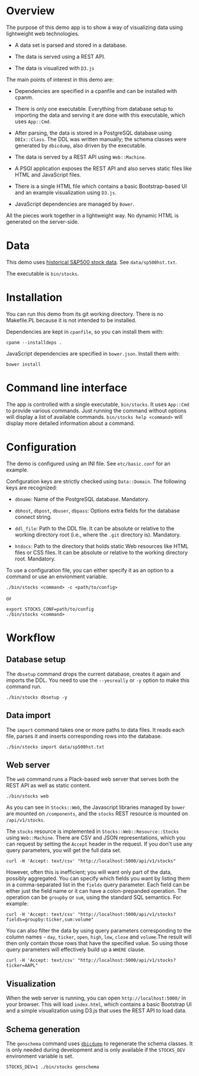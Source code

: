 # Overview

The purpose of this demo app is to show a way of visualizing data using lightweight web technologies.

* A data set is parsed and stored in a database.

* The data is served using a REST API.

* The data is visualized with `D3.js`

The main points of interest in this demo are:

* Dependencies are specified in a cpanfile and can be installed with cpanm.

* There is only one executable. Everything from database setup to importing the data and serving it are done with this executable, which uses `App::Cmd`.

* After parsing, the data is stored in a PostgreSQL database using `DBIx::Class`. The DDL was written manually; the schema classes were generated by `dbicdump`, also driven by the executable.

* The data is served by a REST API using `Web::Machine`.

* A PSGI application exposes the REST API and also serves static files like HTML and JavaScript files.

* There is a single HTML file which contains a basic Bootstrap-based UI and an example visualization using `D3.js`.

* JavaScript dependencies are managed by `Bower`.

All the pieces work together in a lightweight way. No dynamic HTML is generated on the server-side.

# Data

This demo uses [historical S&P500 stock data](http://pages.swcp.com/stocks/#historical%20data). See `data/sp500hst.txt`.

The executable is `bin/stocks`.

# Installation

You can run this demo from its git working directory. There is no Makefile.PL because it is not intended to be installed.

Dependencies are kept in `cpanfile`, so you can install them with:

    cpanm --installdeps .

JavaScript dependencies are specified in `bower.json`. Install them with:

    bower install

# Command line interface

The app is controlled with a single executable, `bin/stocks`. It uses `App::Cmd` to provide various commands. Just running the command without options will display a list of available commands. `bin/stocks help <command>` will display more detailed information about a command.

# Configuration

The demo is configured using an INI file. See `etc/basic.conf` for an example.

Configuration keys are strictly checked using `Data::Domain`. The following keys are recognized:

* `dbname`: Name of the PostgreSQL database. Mandatory.

* `dbhost`, `dbpost`, `dbuser`, `dbpass`: Options extra fields for the database connect string.

* `ddl_file`: Path to the DDL file. It can be absolute or relative to the working directory root (i.e., where the `.git` directory is). Mandatory.

* `htdocs`: Path to the directory that holds static Web resources like HTML files or CSS files. It can be absolute or relative to the working directory root. Mandatory.

To use a configuration file, you can either specify it as an option to a command or use an envionment variable.

    ./bin/stocks <command> -c <path/to/config>

or

    export STOCKS_CONF=path/to/config
    ./bin/stocks <command>

# Workflow

## Database setup

The `dbsetup` command drops the current database, creates it again and imports the DDL. You need to use the `--yesreally` or `-y` option to make this command run.

    ./bin/stocks dbsetup -y

## Data import

The `import` command takes one or more paths to data files. It reads each file, parses it and inserts corresponding rows into the database.

    ./bin/stocks import data/sp500hst.txt

## Web server

The `web` command runs a Plack-based web server that serves both the REST API as well as static content.

    ./bin/stocks web

As you can see in `Stocks::Web`, the Javascript libraries managed by `bower` are mounted on `/components`, and the `stocks` REST resource is mounted on `/api/v1/stocks`.

The `stocks` resource is implemented in `Stocks::Web::Resource::Stocks` using `Web::Machine`. There are CSV and JSON representations, which you can request by setting the `Accept` header in the request. If you don't use any query parameters, you will get the full data set.

    curl -H 'Accept: text/csv' "http://localhost:5000/api/v1/stocks"

However, often this is inefficient; you will want only part of the data, possibly aggregated. You can specify which fields you want by listing them in a comma-separated list in the `fields` query parameter. Each field can be either just the field name or it can have a colon-prepanded operation. The operation can be `groupby` or `sum`, using the standard SQL semantics. For example:

    curl -H 'Accept: text/csv' "http://localhost:5000/api/v1/stocks?fields=groupby:ticker,sum:volume"

You can also filter the data by using query parameters corresponding to the column names - `day`, `ticker`, `open`, `high`, `low`, `close` and `volume`.The result will then only contain those rows that have the specified value. So using those query parameters will effectively build up a `WHERE` clause.

    curl -H 'Accept: text/csv' "http://localhost:5000/api/v1/stocks?ticker=AAPL"

## Visualization

When the web server is running, you can open `http://localhost:5000/` in your browser. This will load `index.html`, which contains a basic Bootstrap UI and a simple visualization using D3.js that uses the REST API to load data.

## Schema generation

The `genschema` command uses [`dbicdump`](https://metacpan.org/pod/distribution/DBIx-Class-Schema-Loader/script/dbicdump) to regenerate the schema classes. It is only needed during development and is only available if the `STOCKS_DEV` environment variable is set.

    STOCKS_DEV=1 ./bin/stocks genschema
